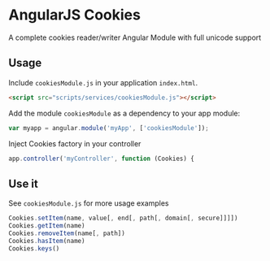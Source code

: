 AngularJS Cookies
=================

A complete cookies reader/writer Angular Module with full unicode support

Usage
-----
Include `cookiesModule.js` in your application `index.html`.

```html
<script src="scripts/services/cookiesModule.js"></script>
```

Add the module `cookiesModule` as a dependency to your app module:

```js
var myapp = angular.module('myApp', ['cookiesModule']);
```

Inject Cookies factory in your controller

```js
app.controller('myController', function (Cookies) {
```

Use it
-----

See `cookiesModule.js` for more usage examples

```js
Cookies.setItem(name, value[, end[, path[, domain[, secure]]]])
Cookies.getItem(name)
Cookies.removeItem(name[, path])
Cookies.hasItem(name)
Cookies.keys()
```
